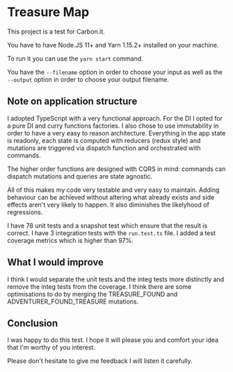 # Treasure Map

This project is a test for Carbon.it.

You have to have Node.JS 11+ and Yarn 1.15.2+ installed on your machine.

To run it you can use the `yarn start` command.

You have the `--filename` option in order to choose your input as well as the `--output` option in order to choose your output filename.

## Note on application structure

I adopted TypeScript with a very functional approach. For the DI I opted for a pure DI and curry functions factories. I also chose to use immutability in order to have a very easy to reason architecture. Everything in the app state is readonly, each state is computed with reducers (redux style) and mutations are triggered via dispatch function and orchestrated with commands.

The higher order functions are designed with CQRS in mind: commands can dispatch mutations and queries are state agnostic.

All of this makes my code very testable and very easy to maintain. Adding behaviour can be achieved without altering what already exists and side effects aren't very likely to happen. It also diminishes the likelyhood of regressions.

I have 78 unit tests and a snapshot test which ensure that the result is correct.
I have 3 integration tests with the `run.test.ts` file.
I added a test coverage metrics which is higher than 97%.

## What I would improve

I think I would separate the unit tests and the integ tests more distinctly and remove the integ tests from the coverage.
I think there are some optimisations to do by merging the TREASURE_FOUND and ADVENTURER_FOUND_TREASURE mutations.

## Conclusion

I was happy to do this test. I hope it will please you and comfort your idea that I'm worthy of you interest.

Please don't hesitate to give me feedback I will listen it carefully.
